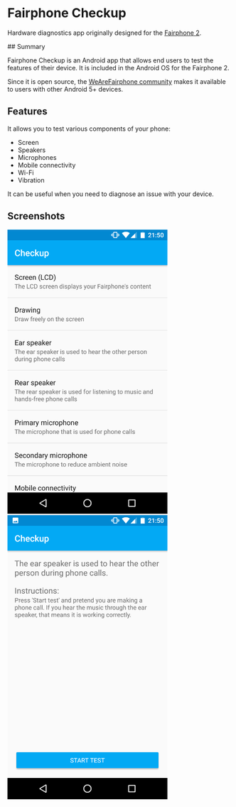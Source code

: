 # Fairphone Checkup

Hardware diagnostics app originally designed for the [Fairphone 2][fairphone2].

## Summary

Fairphone Checkup is an Android app that allows end users to test the features of their device.
It is included in the Android OS for the Fairphone 2.

Since it is open source, the [WeAreFairphone community](wearefairphone) makes it available to users with other Android 5+ devices.

## Features

It allows you to test various components of your phone:

* Screen
* Speakers
* Microphones
* Mobile connectivity
* Wi-Fi
* Vibration

It can be useful when you need to diagnose an issue with your device.

## Screenshots

![Home screen](screenshot-home.png)
![Ear speaker check](screenshot-ear-speaker.png)

[fairphone2]: https://en.wikipedia.org/wiki/Fairphone_2 "Fairphone 2 - Wikipedia"
[wearefairphone]: https://github.com/WeAreFairphone "WeAreFairphone on GitHub"
